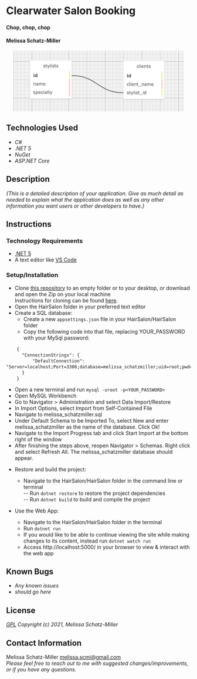 # Clearwater Salon Booking

#### Chop, chop, chop

#### Melissa Schatz-Miller

<p align="center">
  <img src="HairSalon/wwwroot/img/schema.png">  
</p>

## Technologies Used

* _C#_
* _.NET 5_
* _NuGet_
* _ASP.NET Core_

## Description

_{This is a detailed description of your application. Give as much detail as needed to explain what the application does as well as any other information you want users or other developers to have.}_


## Instructions

### Technology Requirements

* [.NET 5](https://dotnet.microsoft.com/download/dotnet/5.0)
* A text editor like [VS Code](https://code.visualstudio.com/)

### Setup/Installation


* Clone [this repository](https://github.com/tigertiger/HairSalon) to an empty folder or to your desktop, or download and open the Zip on your local machine  
    Instructions for cloning can be found [here](https://docs.github.com/en/github/creating-cloning-and-archiving-repositories/cloning-a-repository-from-github/cloning-a-repository).
* Open the HairSalon folder in your preferred text editor
* Create a SQL database:
  - Create a new ```appsettings.json``` file in your HairSalon/HairSalon folder
  - Copy the following code into that file, replacing YOUR_PASSWORD with your MySql password:
```
    {
      "ConnectionStrings": {
          "DefaultConnection": "Server=localhost;Port=3306;database=melissa_schatzmiller;uid=root;pwd=YOUR_PASSWORD;"
      }
    }
```
  - Open a new terminal and run ```mysql -uroot -p<YOUR_PASSWORD>```
  - Open MySQL Workbench
  - Go to Navigator > Administration and select Data Import/Restore
  - In Import Options, select Import from Self-Contained File
  - Navigate to melissa_schatzmiller.sql
  - Under Default Schema to be Imported To, select New and enter melissa_schatzmiller as the name of the database. Click Ok!
  - Navigate to the Import Progress tab and click Start Import at the bottom right of the window
  - After finishing the steps above, reopen Navigator > Schemas. Right click and select Refresh All. The melissa_schatzmiller database should appear.  

* Restore and build the project:
  - Navigate to the HairSalon/HairSalon folder in the command line or terminal  
    -- Run ```dotnet restore``` to restore the project dependencies  
    -- Run ```dotnet build``` to build and compile the project  

* Use the Web App:
  - Navigate to the HairSalon/HairSalon folder in the terminal
  - Run ```dotnet run``` 
  - If you would like to be able to continue viewing the site while making changes to its content, instead run ```dotnet watch run```
  - Access http://localhost:5000/ in your browser to view & interact with the web app

## Known Bugs

* _Any known issues_
* _should go here_

## License

_[GPL](https://opensource.org/licenses/gpl-license)_
_Copyright (c) 2021, Melissa Schatz-Miller_

## Contact Information  

Melissa Schatz-Miller <melissa.scmi@gmail.com>  
_Please feel free to reach out to me with suggested changes/improvements, or if you have any questions._

